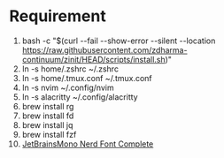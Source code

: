 # Requirement
1. bash -c "$(curl --fail --show-error --silent --location https://raw.githubusercontent.com/zdharma-continuum/zinit/HEAD/scripts/install.sh)"
1. ln -s home/.zshrc ~/.zshrc
1. ln -s home/.tmux.conf ~/.tmux.conf
1. ln -s nvim ~/.config/nvim
1. ln -s alacritty ~/.config/alacritty
1. brew install rg
1. brew install fd
1. brew install jq
1. brew install fzf
1. [JetBrainsMono Nerd Font Complete](https://github.com/ryanoasis/nerd-fonts/tree/v2.2.1)

